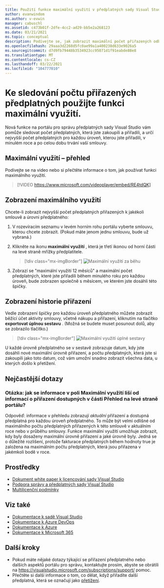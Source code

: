 ```yaml
---
title: Použití funkce maximální využití v předplatných sady Visual Studio
author: evanwindom
ms.author: v-evwin
manager: cabuschl
ms.assetid: c473b01f-2dfe-4cc2-ad29-bb5e2a268123
ms.date: 03/21/2021
ms.topic: conceptual
description: Podívejte se, jak zobrazit maximální počet přiřazených odběrů na portálu pro správu.
ms.openlocfilehash: 29aaa3d2268d5fc0ae99a1a400238d633e9026a5
ms.sourcegitcommit: d7d9fb79448b3534923cc95071d1f91eabde88e8
ms.translationtype: MT
ms.contentlocale: cs-CZ
ms.lasthandoff: 03/22/2021
ms.locfileid: "104777010"
---
```

# <a name="use-the-maximum-usage-feature-to-track-the-number-of-assigned-subscriptions"></a>Ke sledování počtu přiřazených předplatných použijte funkci maximální využití.
Nová funkce na portálu pro správu předplatných sady Visual Studio vám pomůže sledovat počet předplatných, která jste zakoupili a přiřadili, a určí nejvyšší počet předplatných pro každou úroveň, kterou jste přiřadili, v minulém roce a po celou dobu trvání vaší smlouvy. 

## <a name="maximum-usage-overview"></a>Maximální využití – přehled
Podívejte se na video nebo si přečtěte informace o tom, jak používat funkci maximálního využití. 
> [!VIDEO https://www.microsoft.com/videoplayer/embed/RE4tdQK] 

## <a name="view-your-maximum-usage"></a>Zobrazení maximálního využití
Chcete-li zobrazit nejvyšší počet předplatných přiřazených k jakékoli smlouvě a úrovni předplatného:
1. V rozevíracím seznamu v levém horním rohu portálu vyberte smlouvu, kterou chcete zobrazit. (Pokud máte jenom jednu smlouvu, bude už vybraná.)
2. Klikněte na ikonu **maximální využití** , která je třetí ikonou od horní části na levé straně mřížky předplatitele.  

    > [!div class="mx-imgBorder"]
    > ![Maximální využití za běhu](_img/maximum-usage/maximum-usage-menu.png "Kliknutím na tlačítko maximální využití zobrazíte maximální počet každého typu předplatného, které jste přiřadili.")

3. Zobrazí se "maximální využití 12 měsíců" a maximální počet předplatných, které jste přiřadili během minulého roku pro každou úroveň, bude zobrazen společně s měsícem, ve kterém jste dosáhli této špičky.    

## <a name="view-your-assignment-history"></a>Zobrazení historie přiřazení
Vedle zobrazení špičky pro každou úroveň předplatného můžete zobrazit běžící účet aktivity smlouvy, včetně nákupu a přiřazení, kliknutím na tlačítko **exportovat úplnou sestavu** .  (Možná se budete muset posunout dolů, aby se zobrazilo tlačítko.)  

> [!div class="mx-imgBorder"]
> ![Maximální využití úplné sestavy](_img/maximum-usage/maximum-usage-full-report.png "Celá sestava obsahuje záznam o všech nákupech a přiřazeních předplatného.")

U každé úrovně předplatného se v sestavě zobrazuje datum, kdy jste dosáhli nové maximální úrovně přiřazení, a počtu předplatných, která jste si zakoupili jako toto datum, což vám umožní snadno zobrazit všechna data, u kterých došlo k přetížení.  

## <a name="frequently-asked-questions"></a>Nejčastější dotazy
### <a name="q-how-is-the-information-in-the-maximum-usage-different-from-the-assignment-information-available-in-the-overview-section-on-the-left-side-of-the-portal"></a>Otázka: jak se informace v poli Maximální využití liší od informací o přiřazení dostupných v části Přehled na levé straně portálu?
Odpověď: informace v přehledu zobrazují *aktuální* přiřazení a dostupná předplatná pro každou úroveň předplatného.  To může být velmi odlišné od maximálního počtu předplatných přiřazených k této smlouvě v aktuálním roce nebo v průběhu smlouvy.  Funkce maximální využití umožňuje zobrazit, kdy byly dosaženy maximální úrovně přiřazení a jaké úrovně byly.  Jedná se o důležité rozlišení, protože fakturace předplatných během hodnoty true je založena na maximálním počtu předplatných, která jsou přiřazena v jakémkoli bodě v roce. 

## <a name="resources"></a>Prostředky
- [Dokument white paper k licencování sady Visual Studio](https://visualstudio.microsoft.com/wp-content/uploads/2019/06/Visual-Studio-Licensing-Whitepaper-May-2019.pdf)
- [Podpora správy a předplatných sady Visual Studio](https://aka.ms/vsadminhelp)
- [Multilicenční podmínky](https://www.microsoft.com/licensing/product-licensing/products.aspx)

## <a name="see-also"></a>Viz také
- [Dokumentace k sadě Visual Studio](/visualstudio/)
- [Dokumentace k Azure DevOps](/azure/devops/)
- [Dokumentace k Azure](/azure/)
- [Dokumentace k Microsoft 365](/microsoft-365/)

## <a name="next-steps"></a>Další kroky
- Pokud máte nějaké dotazy týkající se přiřazení předplatného nebo dalších aspektů portálu pro správu, kontaktujte prosím, abyste se obrátili na https://visualstudio.microsoft.com/subscriptions/support/ pomoc. 
- Přečtěte si další informace o tom, co dělat, když přiřadíte další předplatná, která se označují jako [přetížení](handle-overclaimed-license.md).